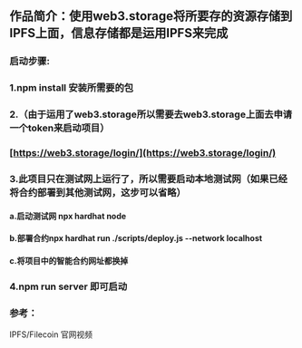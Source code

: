 ## 作品简介：使用web3.storage将所要存的资源存储到IPFS上面，信息存储都是运用IPFS来完成
### 启动步骤:
### 1.npm install 安装所需要的包
### 2.（由于运用了web3.storage所以需要去web3.storage上面去申请一个token来启动项目）
### [https://web3.storage/login/](https://web3.storage/login/) 
### 3.此项目只在测试网上运行了，所以需要启动本地测试网（如果已经将合约部署到其他测试网，这步可以省略）
#### a.启动测试网 npx hardhat node
#### b.部署合约npx hardhat run ./scripts/deploy.js --network localhost
#### c.将项目中的智能合约网址都换掉
### 4.npm run server 即可启动

### 参考：
IPFS/Filecoin 官网视频
